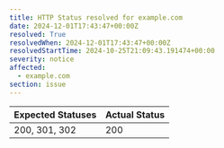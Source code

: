 ```yaml
---
title: HTTP Status resolved for example.com
date: 2024-12-01T17:43:47+00:00Z
resolved: True
resolvedWhen: 2024-12-01T17:43:47+00:00Z
resolvedStartTime: 2024-10-25T21:09:43.191474+00:00
severity: notice
affected:
  - example.com
section: issue
---
```


| Expected Statuses | Actual Status  |
|-------------------|----------------|
| 200, 301, 302 | 200 |
